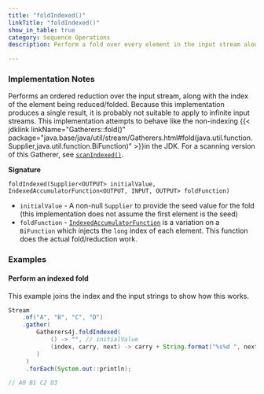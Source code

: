 ```yaml
---
title: "foldIndexed()"
linkTitle: "foldIndexed()"
show_in_table: true
category: Sequence Operations
description: Perform a fold over every element in the input stream along with its index

---
```


### Implementation Notes

Performs an ordered reduction over the input stream, along with the index of the element being reduced/folded. Because
this implementation produces a single result, it is probably not suitable to apply to infinite input streams. This 
implementation attempts to behave like the non-indexing {{< jdklink linkName="Gatherers::fold()" package="java.base/java/util/stream/Gatherers.html#fold(java.util.function.Supplier,java.util.function.BiFunction)" >}}in
the JDK. For a scanning version of this Gatherer, see [`scanIndexed()`](/gatherers/sequence-operations/scanindexed/).

**Signature**

`foldIndexed(Supplier<OUTPUT> initialValue, IndexedAccumulatorFunction<OUTPUT, INPUT, OUTPUT> foldFunction)`

* `initialValue` - A non-null `Supplier` to provide the seed value for the fold (this implementation does not assume the first element is the seed)
* `foldFunction` - [`IndexedAccumulatorFunction`](https://github.com/tginsberg/gatherers4j/blob/main/src/main/java/com/ginsberg/gatherers4j/IndexedAccumulatorFunction.java) is a variation on a `BiFunction` which injects the `long` index of each element. This function does the actual fold/reduction work.



### Examples

#### Perform an indexed fold

This example joins the index and the input strings to show how this works.

```java
Stream
    .of("A", "B", "C", "D")
    .gather(
        Gatherers4j.foldIndexed(
            () -> "", // initialValue
            (index, carry, next) -> carry + String.format("%s%d ", next, index)
        )
     )
     .forEach(System.out::println);

// A0 B1 C2 D3
```

